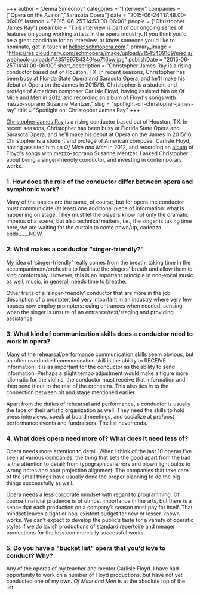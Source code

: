 +++
author = "Jenna Simeonov"
categories = "Interview"
companies = ["Opera on the Avalon","Sarasota Opera"]
date = "2015-06-24T17:48:00-06:00"
lastmod = "2015-06-25T14:53:00-06:00"
people = ["Christopher James Ray"]
preamble = "This interview is part of our ongoing series of features on young working artists in the opera industry. If you think you'd be a great candidate for an interview, or know someone you'd like to nominate, get in touch at [hello@schmopera.com](mailto:hello@schmopera.com)."
primary_image = "https://res.cloudinary.com/schmopera/image/upload/v1545409169/media/webhook-uploads/1435189784340/so716bw.jpg"
publishDate = "2015-06-25T14:41:00-06:00"
short_description = "Christopher James Ray is a rising conductor based out of Houston, TX. In recent seasons, Christopher has been busy at Florida State Opera and Sarasota Opera, and he&#039;ll make his debut at Opera on the James in 2015/16. Christopher is a student and protégé of American composer Carlisle Floyd, having assisted him on Of Mice and Men in 2012, and recording an album of Floyd&#039;s songs with mezzo-soprano Susanne Mentzer."
slug = "spotlight-on-christopher-james-ray"
title = "Spotlight on: Christopher James Ray"
+++

[Christopher James Ray](/scene/people/christopher-james-ray/) is a rising conductor based out of Houston, TX. In recent seasons, Christopher has been busy at Florida State Opera and Sarasota Opera, and he'll make his debut at Opera on the James in 2015/16. Christopher is a student and protégé of American composer Carlisle Floyd, having assisted him on *Of Mice and Men* in 2012, and recording an [album](http://www.amazon.com/C-Floyd-Letter-Susanne-Mentzer/dp/B00G4U7UNK) of Floyd's songs with mezzo-soprano Susanne Mentzer. I asked Christopher about being a singer-friendly conductor, and investing in contemporary works.

### 1. How does the role of the conductor differ between opera and symphonic work?

Many of the basics are the same, of course, but for opera the conductor must communicate (at least) one additional piece of information: what is happening on stage. They must let the players know not only the dramatic impetus of a scene, but also technical matters, i.e., the singer is taking time here, we are waiting for the curtain to come down/up, cadenza ends.......NOW.

### 2. What makes a conductor “singer-friendly?"

My idea of ‘singer-friendly’ really comes from the breath: taking time in the accompaniment/orchestra to facilitate the singers’ breath and allow them to sing comfortably. However, this is an important principle in non-vocal music as well; music, in general, needs time to breathe. 

Other traits of a ‘singer-friendly’ conductor that are more in the job description of a prompter, but very important in an industry where very few houses now employ prompters: cuing entrances when needed, sensing when the singer is unsure of an entrance/text/staging and providing assistance.

### 3. What kind of communication skills does a conductor need to work in opera?

Many of the rehearsal/performance communication skills seem obvious, but an often overlooked communication skill is the ability to RECEIVE information; it is as important for the conductor as the ability to send information. Perhaps a slight tempo adjustment would make a figure more idiomatic for the violins, the conductor must receive that information and then send it out to the rest of the orchestra. This also ties in to the connection between pit and stage mentioned earlier.

Apart from the duties of rehearsal and performance, a conductor is usually the face of their artistic organization as well. They need the skills to hold press interviews, speak at board meetings, and socialize at pre/post performance events and fundraisers. The list never ends.

### 4. What does opera need more of? What does it need less of?

Opera needs more attention to detail. When I think of the last 10 operas I’ve seen at various companies, the thing that sets the good apart from the bad is the attention to detail; from typographical errors and blown light bulbs to wrong notes and poor projection alignment. The companies that take care of the small things have usually done the proper planning to do the big things successfully as well.

Opera needs a less corporate mindset with regard to programming. Of course financial prudence is of utmost importance in the arts, but there is a sense that each production on a company’s season must pay for itself. That mindset leaves a tight or non-existent budget for new or lesser-known works. We can’t expect to develop the public’s taste for a variety of operatic styles if we do lavish productions of standard repertoire and meager productions for the less commercially successful works.

### 5. Do you have a "bucket list" opera that you'd love to conduct? Why?

Any of the operas of my teacher and mentor Carlisle Floyd. I have had opportunity to work on a number of Floyd productions, but have not yet conducted one of my own. *Of Mice and Men* is at the absolute top of the list.
